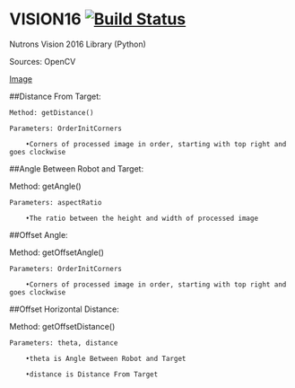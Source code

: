 # VISION16 [![Build Status](https://travis-ci.org/FRC125/VISION16.svg?branch=master)](https://travis-ci.org/FRC125/VISION16)

Nutrons Vision 2016 Library (Python)

Sources: OpenCV

[Image](http://bit.ly/1KqEmzr)

##Distance From Target:

	Method: getDistance()

	Parameters: OrderInitCorners

		•Corners of processed image in order, starting with top right and goes clockwise

##Angle Between Robot and Target:

Method: getAngle()

	Parameters: aspectRatio

		•The ratio between the height and width of processed image

##Offset Angle:

Method: getOffsetAngle()

	Parameters: OrderInitCorners

		•Corners of processed image in order, starting with top right and goes clockwise

##Offset Horizontal Distance:

Method: getOffsetDistance()

	Parameters: theta, distance

		•theta is Angle Between Robot and Target

		•distance is Distance From Target

